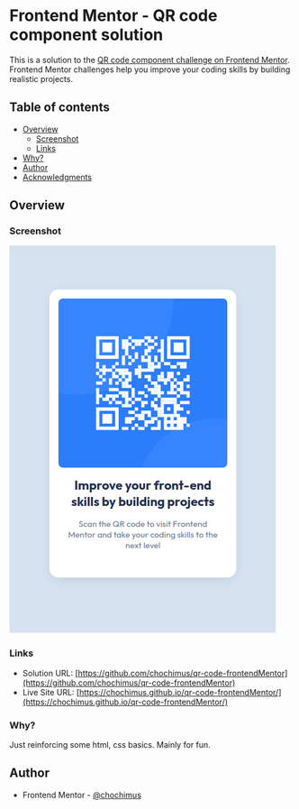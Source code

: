 # Frontend Mentor - QR code component solution

This is a solution to the [QR code component challenge on Frontend Mentor](https://www.frontendmentor.io/challenges/qr-code-component-iux_sIO_H). Frontend Mentor challenges help you improve your coding skills by building realistic projects.

## Table of contents

- [Overview](#overview)
  - [Screenshot](#screenshot)
  - [Links](#links)
- [Why?](#why)
- [Author](#author)
- [Acknowledgments](#acknowledgments)

## Overview

### Screenshot

![](./Screenshot_2024-12-04_21-16-57.png)

### Links

- Solution URL: [https://github.com/chochimus/qr-code-frontendMentor](https://github.com/chochimus/qr-code-frontendMentor)
- Live Site URL: [https://chochimus.github.io/qr-code-frontendMentor/](https://chochimus.github.io/qr-code-frontendMentor/)

### Why?

Just reinforcing some html, css basics. Mainly for fun.

## Author

- Frontend Mentor - [@chochimus](https://www.frontendmentor.io/profile/chochimus)
